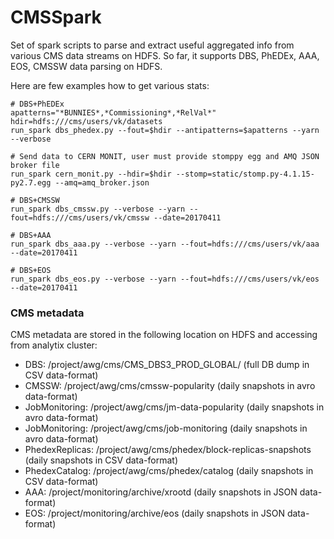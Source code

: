 # CMSSpark

Set of spark scripts to parse and extract useful aggregated info from various
CMS data streams on HDFS. So far, it supports DBS, PhEDEx, AAA, EOS, CMSSW
data parsing on HDFS.

Here are few examples how to get various stats:

```
# DBS+PhEDEx
apatterns="*BUNNIES*,*Commissioning*,*RelVal*"
hdir=hdfs:///cms/users/vk/datasets
run_spark dbs_phedex.py --fout=$hdir --antipatterns=$apatterns --yarn --verbose

# Send data to CERN MONIT, user must provide stomppy egg and AMQ JSON broker file
run_spark cern_monit.py --hdir=$hdir --stomp=static/stomp.py-4.1.15-py2.7.egg --amq=amq_broker.json

# DBS+CMSSW
run_spark dbs_cmssw.py --verbose --yarn --fout=hdfs:///cms/users/vk/cmssw --date=20170411

# DBS+AAA
run_spark dbs_aaa.py --verbose --yarn --fout=hdfs:///cms/users/vk/aaa --date=20170411

# DBS+EOS
run_spark dbs_eos.py --verbose --yarn --fout=hdfs:///cms/users/vk/eos --date=20170411
```

### CMS metadata
CMS metadata are stored in the following location on HDFS and accessing from
analytix cluster:

- DBS: /project/awg/cms/CMS_DBS3_PROD_GLOBAL/ (full DB dump in CSV data-format)
- CMSSW: /project/awg/cms/cmssw-popularity (daily snapshots in avro data-format)
- JobMonitoring: /project/awg/cms/jm-data-popularity (daily snapshots in avro data-format)
- JobMonitoring: /project/awg/cms/job-monitoring (daily snapshots in avro data-format)
- PhedexReplicas: /project/awg/cms/phedex/block-replicas-snapshots (daily snapshots in CSV data-format)
- PhedexCatalog: /project/awg/cms/phedex/catalog (daily snapshots in CSV data-format)
- AAA: /project/monitoring/archive/xrootd (daily snapshots in JSON data-format)
- EOS: /project/monitoring/archive/eos (daily snapshots in JSON data-format)
